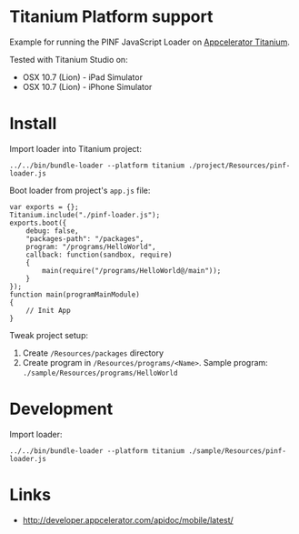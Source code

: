 Titanium Platform support
=========================

Example for running the PINF JavaScript Loader on [Appcelerator Titanium](http://www.appcelerator.com/).

Tested with Titanium Studio on:

  * OSX 10.7 (Lion) - iPad Simulator
  * OSX 10.7 (Lion) - iPhone Simulator


Install
=======
    
Import loader into Titanium project:

    ../../bin/bundle-loader --platform titanium ./project/Resources/pinf-loader.js

Boot loader from project's `app.js` file:
    
    var exports = {};
    Titanium.include("./pinf-loader.js");
    exports.boot({
        debug: false,
        "packages-path": "/packages",
        program: "/programs/HelloWorld",
        callback: function(sandbox, require)
        {
            main(require("/programs/HelloWorld@/main"));
        }
    });
    function main(programMainModule)
    {
        // Init App
    }

Tweak project setup:

  1. Create `/Resources/packages` directory
  2. Create program in `/Resources/programs/<Name>`. Sample program: `./sample/Resources/programs/HelloWorld`


Development
===========

Import loader:

    ../../bin/bundle-loader --platform titanium ./sample/Resources/pinf-loader.js


Links
=====

  * http://developer.appcelerator.com/apidoc/mobile/latest/

